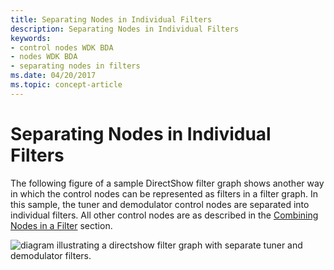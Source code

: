 ```yaml
---
title: Separating Nodes in Individual Filters
description: Separating Nodes in Individual Filters
keywords:
- control nodes WDK BDA
- nodes WDK BDA
- separating nodes in filters
ms.date: 04/20/2017
ms.topic: concept-article
---
```


# Separating Nodes in Individual Filters





The following figure of a sample DirectShow filter graph shows another way in which the control nodes can be represented as filters in a filter graph. In this sample, the tuner and demodulator control nodes are separated into individual filters. All other control nodes are as described in the [Combining Nodes in a Filter](combining-nodes-in-a-filter.md) section.

![diagram illustrating a directshow filter graph with separate tuner and demodulator filters.](images/smpdshw2.png)

 

 





